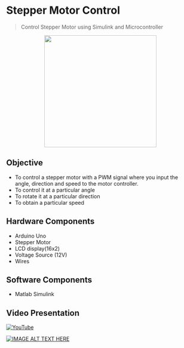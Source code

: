 # Stepper Motor Control
> Control Stepper Motor using Simulink and Microcontroller

<div align=center> <img src="https://cdn-reichelt.de/bilder/web/xxl_ws/A300/ACT_17HS5415P1X6.png" width=300></div>

## Objective
* To control a stepper motor with a PWM signal where you input the angle, direction and speed to the motor controller. 
* To control it at a particular angle 
* To rotate it at a particular direction
* To obtain a particular speed

## Hardware Components
* Arduino Uno
* Stepper Motor
* LCD display(16x2)
* Voltage Source (12V)
* Wires

## Software Components
* Matlab Simulink

## Video Presentation
[![YouTube](https://badges.aleen42.com/src/youtube.svg)](https://www.youtube.com/watch?v=pNNa1WVyQbw)

[![IMAGE ALT TEXT HERE](https://img.youtube.com/vi/pNNa1WVyQbw/0.jpg)](https://www.youtube.com/watch?v=pNNa1WVyQbw)
